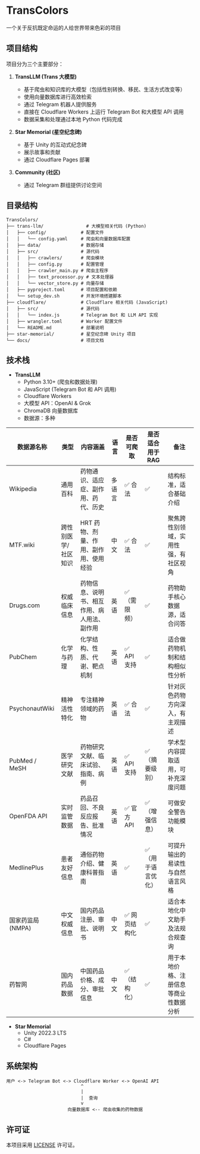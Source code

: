 # TransColors

一个关于反抗既定命运的人给世界带来色彩的项目

## 项目结构

项目分为三个主要部分：

1. **TransLLM (Trans 大模型)**
    - 基于爬虫和知识库的大模型（包括性别转换、移民、生活方式改变等）
    - 使用向量数据库进行高效检索
    - 通过 Telegram 机器人提供服务
    - 直接在 Cloudflare Workers 上运行 Telegram Bot 和大模型 API 调用
    - 数据采集和处理通过本地 Python 代码完成

2. **Star Memorial (星空纪念碑)**
    - 基于 Unity 的互动式纪念碑
    - 展示故事和贡献
    - 通过 Cloudflare Pages 部署

3. **Community (社区)**
    - 通过 Telegram 群组提供讨论空间

## 目录结构

```
TransColors/
├── trans-llm/                # 大模型相关代码 (Python)
│   ├── config/             # 配置文件
│   │   └── config.yaml     # 爬虫和向量数据库配置
│   ├── data/               # 数据存储
│   ├── src/                # 源代码
│   │   ├── crawlers/       # 爬虫模块
│   │   ├── config.py       # 配置管理
│   │   ├── crawler_main.py # 爬虫主程序
│   │   ├── text_processor.py # 文本处理器
│   │   └── vector_store.py # 向量存储
│   ├── pyproject.toml      # 项目配置和依赖
│   └── setup_dev.sh        # 开发环境搭建脚本
├── cloudflare/             # Cloudflare 相关代码 (JavaScript)
│   ├── src/                # 源代码
│   │   └── index.js        # Telegram Bot 和 LLM API 实现
│   ├── wrangler.toml       # Worker 配置文件
│   └── README.md           # 部署说明
├── star-memorial/          # 星空纪念碑 Unity 项目
└── docs/                   # 项目文档
```

## 技术栈

- **TransLLM**
    - Python 3.10+ (爬虫和数据处理)
    - JavaScript (Telegram Bot 和 API 调用)
    - Cloudflare Workers
    - 大模型 API：OpenAI & Grok
    - ChromaDB 向量数据库
    - 数据源：多种

| 数据源名称          | 类型         | 内容涵盖                   | 语言  | 是否可爬取    | 是否适合用于RAG | 备注                  |
|----------------|------------|------------------------|-----|----------|-----------|---------------------|
| Wikipedia      | 通用百科       | 药物通识、适应症、副作用、药代、历史     | 多语言 | ✅ 合法     | ✅         | 结构标准，适合基础介绍         |
| MTF.wiki       | 跨性别医学/社区知识 | HRT 药物、剂量、作用、副作用、使用经验  | 中文  | ✅ 合法     | ✅         | 聚焦跨性别领域，实用性强，有社区视角  |
| Drugs.com      | 权威临床信息     | 药物信息、说明书、相互作用、病人用法、副作用 | 英语  | ✅（需限频）   | ✅         | 药物助手核心数据源，适合问答      |
| PubChem        | 化学与药理      | 化学结构、性质、代谢、靶点机制        | 英语  | ✅ API 支持 | ✅         | 适合做药物机制和结构相似性分析     |
| PsychonautWiki | 精神活性特化     | 专注精神领域的药物              | 英语  | ✅ 合法     | ✅         | 针对灰色药物方向深入，有主观描述    |
| PubMed / MeSH  | 医学研究文献     | 药物研究文献、临床试验、指南、病例      | 英语  | ✅ API 支持 | ✅（摘要级别）   | 学术型内容提取适用，可补充深度问题   |
| OpenFDA API    | 实时监管数据     | 药品召回、不良反应报告、批准情况       | 英语  | ✅ 官方API  | ✅（增强信息）   | 可做安全警告功能模块          |
| MedlinePlus    | 患者友好信息     | 通俗药物介绍、健康科普指南          | 英语  | ✅        | ✅（用于语言优化） | 可提升输出的易读性与自然语言风格    |
| 国家药监局 (NMPA)   | 中文权威信息     | 国内药品注册、审批、说明书          | 中文  | ✅ 网页结构化  | ✅         | 适合本地化中文助手及法规合规查询    |
| 药智网            | 国内药品数据     | 中国药品价格、成分、审批信息         | 中文  | ✅（结构化）   | ✅         | 用于本地价格、注册信息等商业性数据分析 |

- **Star Memorial**
    - Unity 2022.3 LTS
    - C#
    - Cloudflare Pages

## 系统架构

```
用户 <-> Telegram Bot <-> Cloudflare Worker <-> OpenAI API
                            ^
                            |
                            |  查询
                            v
                       向量数据库 <-- 爬虫收集的药物数据
```

## 许可证

本项目采用 [LICENSE](LICENSE) 许可证。
